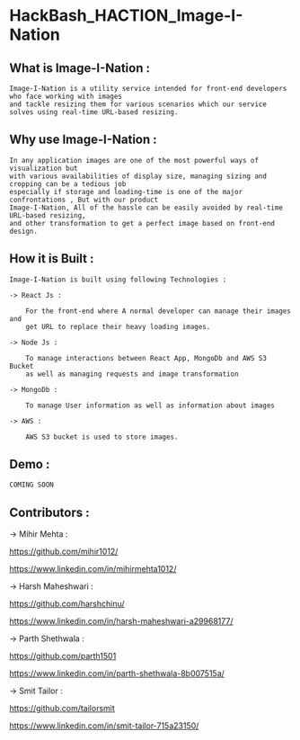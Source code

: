 # HackBash_HACTION_Image-I-Nation

## What is Image-I-Nation :

    Image-I-Nation is a utility service intended for front-end developers who face working with images
    and tackle resizing them for various scenarios which our service solves using real-time URL-based resizing.

## Why use Image-I-Nation :

    In any application images are one of the most powerful ways of visualization but
    with various availabilities of display size, managing sizing and cropping can be a tedious job
    especially if storage and loading-time is one of the major confrontations , But with our product
    Image-I-Nation, All of the hassle can be easily avoided by real-time URL-based resizing,
    and other transformation to get a perfect image based on front-end design.

## How it is Built :

    Image-I-Nation is built using following Technologies :

    -> React Js : 
    
        For the front-end where A normal developer can manage their images and
        get URL to replace their heavy loading images.

    -> Node Js :

        To manage interactions between React App, MongoDb and AWS S3 Bucket 
        as well as managing requests and image transformation 

    -> MongoDb :

        To manage User information as well as information about images

    -> AWS :

        AWS S3 bucket is used to store images.

## Demo : 

`COMING SOON`

## Contributors :

-> Mihir Mehta : 

<https://github.com/mihir1012/>

<https://www.linkedin.com/in/mihirmehta1012/>

-> Harsh Maheshwari :

<https://github.com/harshchinu/>

<https://www.linkedin.com/in/harsh-maheshwari-a29968177/>

-> Parth Shethwala :

<https://github.com/parth1501>

<https://www.linkedin.com/in/parth-shethwala-8b007515a/>

-> Smit Tailor :

<https://github.com/tailorsmit>

<https://www.linkedin.com/in/smit-tailor-715a23150/>

